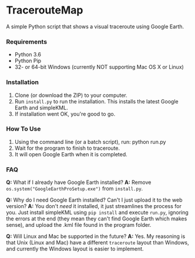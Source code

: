 # TracerouteMap
A simple Python script that shows a visual traceroute using Google Earth.

### Requirements
- Python 3.6
- Python Pip
- 32- or 64-bit Windows (currently NOT supporting Mac OS X or Linux)


### Installation
1. Clone (or download the ZIP) to your computer.
2. Run `install.py` to run the installation. This installs the latest Google Earth and simpleKML.
3. If installation went OK, you're good to go.


### How To Use
1. Using the command line (or a batch script), run:
    python run.py <ip-address>
2. Wait for the program to finish to traceroute.
3. It will open Google Earth when it is completed.


### FAQ
**Q:** What if I already have Google Earth installed?
**A:** Remove `os.system("GoogleEarthProSetup.exe")` from `install.py`.

**Q:** Why do I need Google Earth installed? Can't I just upload it to the web version?
**A:** You don't *need* it installed, it just streamlines the process for you. Just install simpleKML using `pip install` and execute `run.py`, ignoring the errors at the end (they mean they can't find Google Earth which makes sense), and upload the .kml file found in the program folder.

**Q:** Will Linux and Mac be supported in the future?
**A:** Yes. My reasoning is that Unix (Linux and Mac) have a different `traceroute` layout than Windows, and currently the Windows layout is easier to implement.